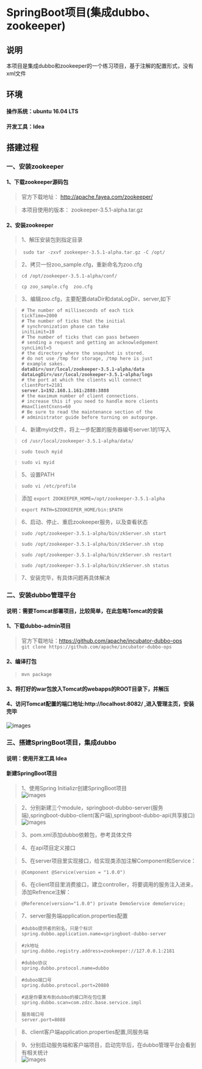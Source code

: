 # SpringBoot项目(集成dubbo、zookeeper)
## 说明
本项目是集成dubbo和zookeeper的一个练习项目，基于注解的配置形式，没有xml文件

## 环境
#### 操作系统：ubuntu 16.04 LTS
#### 开发工具：Idea
## 搭建过程
### 一、安装zookeeper
#### 1、下载zookeeper源码包
> 官方下载地址： http://apache.fayea.com/zookeeper/

> 本项目使用的版本： zookeeper-3.5.1-alpha.tar.gz 
#### 2、安装zookeeper
> 1、解压安装包到指定目录

>  `sudo tar -zxvf zookeeper-3.5.1-alpha.tar.gz -C /opt/`

> 2、拷贝一份zoo_sample.cfg，重新命名为zoo.cfg

> `cd /opt/zookeeper-3.5.1-alpha/conf/`

> `cp zoo_sample.cfg  zoo.cfg`

> 3、编辑zoo.cfg，主要配置dataDir和dataLogDir、server,如下

> `# The number of milliseconds of each tick`<br>
> `tickTime=2000`<br>
> `# The number of ticks that the initial`<br>
> `# synchronization phase can take`<br>
> `initLimit=10`<br>
> `# The number of ticks that can pass between`<br>
> `# sending a request and getting an acknowledgement`<br>
> `syncLimit=5`<br>
> `# the directory where the snapshot is stored.`<br>
> `# do not use /tmp for storage, /tmp here is just`<br>
> `# example sakes.`<br>
> **`dataDir=/usr/local/zookeeper-3.5.1-alpha/data`**<br>
> **`dataLogDir=/usr/local/zookeeper-3.5.1-alpha/logs`**<br>
> `# the port at which the clients will connect`<br>
> `clientPort=2181`<br>
> **`server.1=192.168.1.161:2888:3888`**<br>
> `# the maximum number of client connections.`<br>
> `# increase this if you need to handle more clients`<br>
> `#maxClientCnxns=60`<br>
> `# Be sure to read the maintenance section of the`<br>
> `# administrator guide before turning on autopurge.`

> 4、新建myid文件，将上一步配置的服务器编号server.1的1写入

> `cd /usr/local/zookeeper-3.5.1-alpha/data/`

> `sudo touch myid`

> `sudo vi myid`

> 5、设置PATH

> `sudo vi /etc/profile`

> 添加 `export ZOOKEEPER_HOME=/opt/zookeeper-3.5.1-alpha`

> `export PATH=$ZOOKEEPER_HOME/bin:$PATH`

> 6、启动、停止、重启zookeeper服务，以及查看状态

> `sudo /opt/zookeeper-3.5.1-alpha/bin/zkServer.sh start`

> `sudo /opt/zookeeper-3.5.1-alpha/bin/zkServer.sh stop`

> `sudo /opt/zookeeper-3.5.1-alpha/bin/zkServer.sh restart`

> `sudo /opt/zookeeper-3.5.1-alpha/bin/zkServer.sh status`

> 7、安装完毕，有具体问题再具体解决

### 二、安装dubbo管理平台
#### 说明：需要Tomcat部署项目，比较简单，在此忽略Tomcat的安装
#### 1、下载dubbo-admin项目
> 官方下载地址：https://github.com/apache/incubator-dubbo-ops <br>
> `git clone https://github.com/apache/incubator-dubbo-ops`
#### 2、编译打包
> `mvn package`
#### 3、将打好的war包放入Tomcat的webapps的ROOT目录下，并解压
#### 4、访问Tomcat配置的端口地址:http://localhost:8082/ ,进入管理主页，安装完毕
![images](https://github.com/SteveJeson/springbootdubbo/blob/master/images/dubbo_admin.png)

### 三、搭建SpringBoot项目，集成dubbo
#### 说明：使用开发工具 Idea
#### 新建SpringBoot项目
> 1、使用Spring Initializr创建SpringBoot项目 <br>
![images](https://github.com/SteveJeson/springbootdubbo/blob/master/images/spring.png)

> 2、分别新建三个module，springboot-dubbo-server(服务端),springboot-dubbo-client(客户端),springboot-dubbo-api(共享接口) <br>
![images](https://github.com/SteveJeson/springbootdubbo/blob/master/images/projectree.png)

> 3、pom.xml添加dubbo依赖包，参考具体文件

> 4、在api项目定义接口

> 5、在server项目里实现接口，给实现类添加注解Component和Service：

> `@Component @Service(version = "1.0.0") `

> 6、在client项目里消费接口，建立controller，将要调用的服务注入进来，添加Refrence注解：

> `@Reference(version="1.0.0") private DemoService demoService;`

> 7、server服务端application.properties配置

> `#dubbo提供者的别名，只是个标识`<br>
> `spring.dubbo.application.name=springboot-dubbo-server`

> `#zk地址`<br>
> `spring.dubbo.registry.address=zookeeper://127.0.0.1:2181`

> `#dubbo协议`<br>
> `spring.dubbo.protocol.name=dubbo`

> `#duboo端口号`<br>
> `spring.dubbo.protocol.port=20880`

> `#这是你要发布到dubbo的接口所在包位置`<br>
> `spring.dubbo.scan=com.zdzc.base.service.impl`

> `服务端口号`<br>
> `server.port=8088`

> 8、client客户端application.properties配置,同服务端

> 9、分别启动服务端和客户端项目，启动完毕后，在dubbo管理平台会看到有相关统计<br>
![images](https://github.com/SteveJeson/springbootdubbo/blob/master/images/service.png)





 
